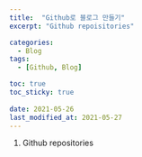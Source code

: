 ```yaml
---
title:  "Github로 블로그 만들기"
excerpt: "Github repoisitories"

categories:
  - Blog
tags:
  - [Github, Blog]

toc: true
toc_sticky: true
 
date: 2021-05-26
last_modified_at: 2021-05-27
---
```


1. Github repositories 
